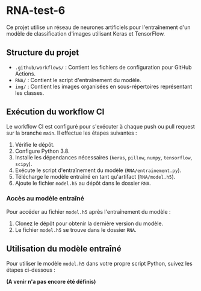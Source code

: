 # RNA-test-6

Ce projet utilise un réseau de neurones artificiels pour l'entraînement d'un modèle de classification d'images utilisant Keras et TensorFlow.

## Structure du projet

- `.github/workflows/` : Contient les fichiers de configuration pour GitHub Actions.
- `RNA/` : Contient le script d'entraînement du modèle.
- `img/` : Contient les images organisées en sous-répertoires représentant les classes.

## Exécution du workflow CI

Le workflow CI est configuré pour s'exécuter à chaque push ou pull request sur la branche `main`. Il effectue les étapes suivantes :

1. Vérifie le dépôt.
2. Configure Python 3.8.
3. Installe les dépendances nécessaires (`keras`, `pillow`, `numpy`, `tensorflow`, `scipy`).
4. Exécute le script d'entraînement du modèle (`RNA/entrainement.py`).
5. Télécharge le modèle entraîné en tant qu'artifact (`RNA/model.h5`).
6. Ajoute le fichier `model.h5` au dépôt dans le dossier `RNA`.

### Accès au modèle entraîné

Pour accéder au fichier `model.h5` après l'entraînement du modèle :

1. Clonez le dépôt pour obtenir la dernière version du modèle.
2. Le fichier `model.h5` se trouve dans le dossier `RNA`.

## Utilisation du modèle entraîné

Pour utiliser le modèle `model.h5` dans votre propre script Python, suivez les étapes ci-dessous :

**(A venir n'a pas encore été définis)**
